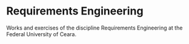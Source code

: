 # Requirements Engineering

Works and exercises of the discipline Requirements Engineering at the Federal University of Ceara.
